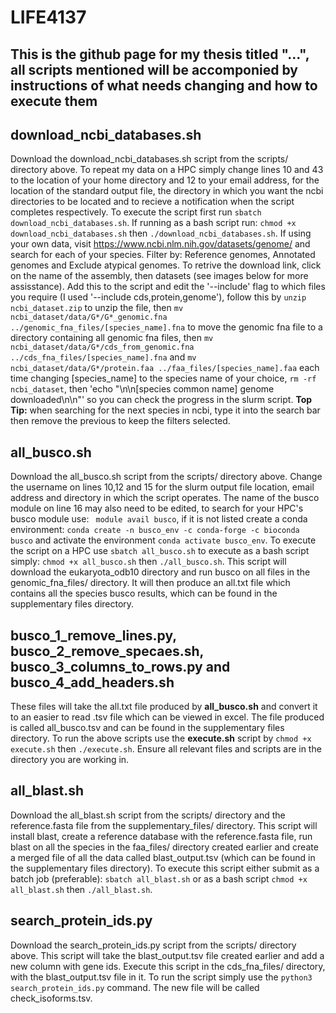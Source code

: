 # LIFE4137

## This is the github page for my thesis titled "...", all scripts mentioned will be accomponied by instructions of what needs changing and how to execute them

## download_ncbi_databases.sh

Download the download_ncbi_databases.sh script from the scripts/ directory above. To repeat my data on a HPC simply change lines 10 and 43 to the location of your home directory and 12 to your email address, for the location of the standard output file, the directory in which you want the ncbi directories to be located and to recieve a notification when the script completes respectively. To execute the script first run ```sbatch download_ncbi_databases.sh```. If running as a bash script run: ```chmod +x download_ncbi_databases.sh``` then  ```./download_ncbi_databases.sh```. If using your own data, visit https://www.ncbi.nlm.nih.gov/datasets/genome/ and search for each of your species. Filter by: Reference genomes, Annotated genomes and Exclude atypical genomes. To retrive the download link, click on the name of the assembly, then datasets (see images below for more assisstance). Add this to the script and edit the '--include' flag to which files you require (I used '--include cds,protein,genome'), follow this by ```unzip ncbi_dataset.zip``` to unzip the file, then ```mv ncbi_dataset/data/G*/G*_genomic.fna ../genomic_fna_files/[species_name].fna``` to move the genomic fna file to a directory containing all genomic fna files, then ```mv ncbi_dataset/data/G*/cds_from_genomic.fna ../cds_fna_files/[species_name].fna``` and ```mv ncbi_dataset/data/G*/protein.faa ../faa_files/[species_name].faa``` each time changing [species_name] to the species name of your choice, ```rm -rf ncbi_dataset```, then 'echo "\n\n[species common name] genome downloaded\n\n"' so you can check the progress in the slurm script. **Top Tip:** when searching for the next species in ncbi, type it into the search bar then remove the previous to keep the filters selected. 

## all_busco.sh

Download the all_busco.sh script from the scripts/ directory above. Change the username on lines 10,12 and 15 for the slurm output file location, email address and directory in which the script operates. The name of the busco module on line 16 may also need to be edited, to search for your HPC's busco module use: ``` module avail busco```, if it is not listed create a conda environment: ```conda create -n busco_env -c conda-forge -c bioconda busco``` and activate the environment ```conda activate busco_env```. To execute the script on a HPC use ```sbatch all_busco.sh``` to execute as a bash script simply: ```chmod +x all_busco.sh``` then  ```./all_busco.sh```. This script will download the eukaryota_odb10 directory and run busco on all files in the genomic_fna_files/ directory. It will then produce an all.txt file which contains all the species busco results, which can be found in the supplementary files directory.

## busco_1_remove_lines.py, busco_2_remove_specaes.sh, busco_3_columns_to_rows.py and busco_4_add_headers.sh 

These files will take the all.txt file produced by **all_busco.sh** and convert it to an easier to read .tsv file which can be viewed in excel. The file produced is called all_busco.tsv and can be found in the supplementary files directory. To run the above scripts use the **execute.sh** script by ```chmod +x execute.sh``` then ```./execute.sh```. Ensure all relevant files and scripts are in the directory you are working in. 

## all_blast.sh

Download the all_blast.sh script from the scripts/ directory and the reference.fasta file from the supplementary_files/ directory. This script will install blast, create a reference database with the reference.fasta file, run blast on all the species in the faa_files/ directory created earlier and create a merged file of all the data called blast_output.tsv (which can be found in the supplementary files directory). To execute this script either submit as a batch job (preferable): ```sbatch all_blast.sh``` or as a bash script ```chmod +x all_blast.sh``` then ```./all_blast.sh```.

## search_protein_ids.py

Download the search_protein_ids.py script from the scripts/ directory above. This script will take the blast_output.tsv file created earlier and add a new column with gene ids. Execute this script in the cds_fna_files/ directory, with the blast_output.tsv file in it. To run the script simply use the ```python3 search_protein_ids.py``` command. The new file will be called check_isoforms.tsv.

##

